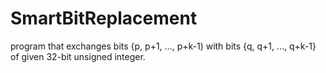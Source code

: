 SmartBitReplacement
===================
program that exchanges bits {p, p+1, …, p+k-1) with bits {q, q+1, …, q+k-1} 
of given 32-bit unsigned integer.
